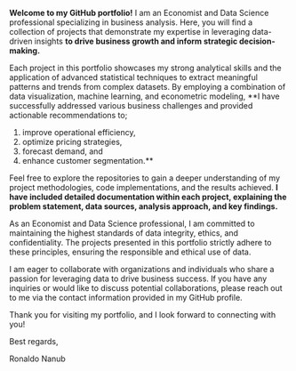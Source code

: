 **Welcome to my GitHub portfolio!**
I am an Economist and Data Science professional 
specializing in business analysis. Here, you will find a collection of projects 
that demonstrate my expertise in leveraging data-driven insights 
**to drive business growth and inform strategic decision-making.**

Each project in this portfolio showcases my strong analytical skills and the application of 
advanced statistical techniques to extract meaningful patterns and trends from complex 
datasets. By employing a combination of data visualization, machine learning, and 
econometric modeling, **I have successfully addressed various business challenges and 
provided actionable recommendations to;
1. improve operational efficiency, 
2. optimize pricing strategies, 
3. forecast demand, and 
4. enhance customer segmentation.**

Feel free to explore the repositories to gain a deeper understanding of my project 
methodologies, code implementations, and the results achieved. 
**I have included detailed documentation within each project, explaining the problem statement, 
data sources, analysis approach, and key findings.**

As an Economist and Data Science professional, I am committed to maintaining the highest 
standards of data integrity, ethics, and confidentiality. The projects presented in this 
portfolio strictly adhere to these principles, ensuring the responsible and ethical use of data.

I am eager to collaborate with organizations and individuals who share a passion for 
leveraging data to drive business success. If you have any inquiries or would like to discuss 
potential collaborations, please reach out to me via the contact information provided in my 
GitHub profile.

Thank you for visiting my portfolio, and I look forward to connecting with you!

Best regards,

Ronaldo Nanub
